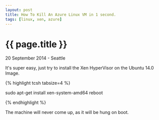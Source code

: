 ```yaml
---
layout: post
title: How To Kill An Azure Linux VM in 1 second.
tags: [linux, xen, azure]
---
```


{{ page.title }}
================

<p class="meta">20 September 2014 - Seattle</p>

It's super easy, just try to install the Xen HyperVisor on the Ubuntu 14.0 Image.

{% highlight tcsh tabsize=4 %}

sudo apt-get install xen-system-amd64
reboot

{% endhighlight %}

The machine will never come up, as it will be hung on boot.
